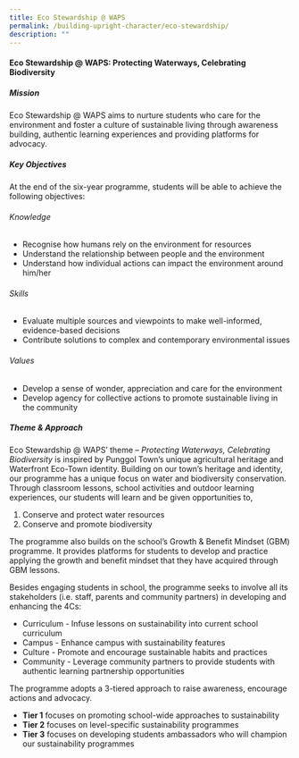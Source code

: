 ```yaml
---
title: Eco Stewardship @ WAPS
permalink: /building-upright-character/eco-stewardship/
description: ""
---
```

#### Eco Stewardship @ WAPS: Protecting Waterways, Celebrating Biodiversity

##### Mission
Eco Stewardship @ WAPS aims to nurture students who care for the environment and foster a culture of sustainable living through awareness building, authentic learning experiences and providing platforms for advocacy.

##### Key Objectives
At the end of the six-year programme, students will be able to achieve the following objectives:

###### Knowledge
*	Recognise how humans rely on the environment for resources
*	Understand the relationship between people and the environment
*	Understand how individual actions can impact the environment around him/her

###### Skills
*	Evaluate multiple sources and viewpoints to make well-informed, evidence-based decisions
*	Contribute solutions to complex and contemporary environmental issues

###### Values
*	Develop a sense of wonder, appreciation and care for the environment
*	Develop agency for collective actions to promote sustainable living in the community

##### Theme & Approach
Eco Stewardship @ WAPS’ theme – *Protecting Waterways, Celebrating Biodiversity* is inspired by Punggol Town’s unique agricultural heritage and Waterfront Eco-Town identity. Building on our town’s heritage and identity, our programme has a unique focus on water and biodiversity conservation. Through classroom lessons, school activities and outdoor learning experiences, our students will learn and be given opportunities to, 

1.	Conserve and protect water resources
2.	Conserve and promote biodiversity

The programme also builds on the school’s Growth & Benefit Mindset (GBM) programme. It provides platforms for students to develop and practice applying the growth and benefit mindset that they have acquired through GBM lessons. 

Besides engaging students in school, the programme seeks to involve all its stakeholders (i.e. staff, parents and community partners) in developing and enhancing the 4Cs:

*	Curriculum 	- Infuse lessons on sustainability into current school curriculum   
*	Campus  	- Enhance campus with sustainability features 
*	Culture 	- Promote and encourage sustainable habits and practices
*	Community 	- Leverage community partners to provide students with authentic learning partnership opportunities

The programme adopts a 3-tiered approach to raise awareness, encourage actions and advocacy. 
*	**Tier 1** focuses on promoting school-wide approaches to sustainability
*	**Tier 2** focuses on level-specific sustainability programmes
*	**Tier 3** focuses on developing students ambassadors who will champion our sustainability programmes

